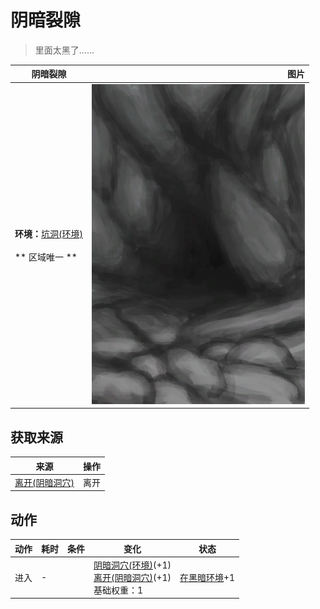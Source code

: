 # 阴暗裂隙  
> 里面太黑了……  
  
  阴暗裂隙  |   图片   
 ----  |  ----:   
 **环境：**[坑洞(环境)](Env_HighlandHole.md)<br><br>** 区域唯一 **  |  ![](Sprite/CaveEntrance.png)   
  
## 获取来源  
来源  |  操作  
----  |  ----  
[离开(阴暗洞穴)](DarkChamberExit.md)  |  离开  
## 动作  
动作  |  耗时  |  条件  |  变化  |  状态  
----  |  ----  |  ----  |  ----  |  ----  
进入<br>  |  -  |    |  [阴暗洞穴(环境)](Env_DarkChamber.md)(+1)<br>[离开(阴暗洞穴)](DarkChamberExit.md)(+1)<br>基础权重：1<br>  |  [在黑暗环境](InDarkPlace.md)+1  
